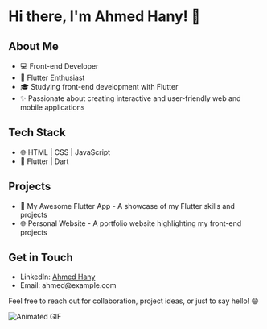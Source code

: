 <h1>Hi there, I'm Ahmed Hany! 👋</h1>

<h2>About Me</h2>
<ul>
  <li>💻 Front-end Developer</li>
  <li>📱 Flutter Enthusiast</li>
  <li>🎓 Studying front-end development with Flutter</li>
  <li>✨ Passionate about creating interactive and user-friendly web and mobile applications</li>
</ul>

<h2>Tech Stack</h2>
<ul>
  <li>🌐 HTML | CSS | JavaScript</li>
  <li>📱 Flutter | Dart</li>
</ul>

<h2>Projects</h2>
<ul>
  <li>📱 My Awesome Flutter App - A showcase of my Flutter skills and projects</li>
  <li>🌐 Personal Website - A portfolio website highlighting my front-end projects</li>
</ul>

<h2>Get in Touch</h2>
<ul>
  <li>LinkedIn: <a href="https://www.linkedin.com/in/ahmedhany">Ahmed Hany</a></li>
  <li>Email: ahmed@example.com</li>
</ul>

<p>Feel free to reach out for collaboration, project ideas, or just to say hello! 😄</p>

<img src="https://example.com/your-gif-url.gif" alt="Animated GIF">
